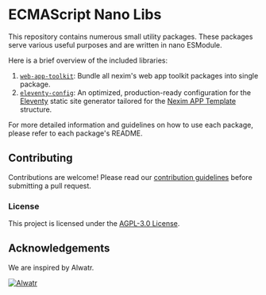 # ECMAScript Nano Libs

This repository contains numerous small utility packages. These packages serve various useful purposes and are written in nano ESModule.

Here is a brief overview of the included libraries:

1. [`web-app-toolkit`](./packages/web-app-toolkit): Bundle all nexim's web app toolkit packages into single package.
2. [`eleventy-config`](./packages/eleventy-config): An optimized, production-ready configuration for the [Eleventy](https://www.11ty.dev/) static site generator tailored for the [Nexim APP Template](https://github.com/the-nexim/nexim-app) structure.

For more detailed information and guidelines on how to use each package, please refer to each package's README.

## Contributing

Contributions are welcome! Please read our [contribution guidelines](https://github.com/the-nexim/.github/blob/next/CONTRIBUTING.md) before submitting a pull request.

### License

This project is licensed under the [AGPL-3.0 License](LICENSE).

## Acknowledgements

We are inspired by Alwatr.

[![Alwatr](https://avatars.githubusercontent.com/u/101452315?s=200&v=4)](https://github.com/Alwatr)
